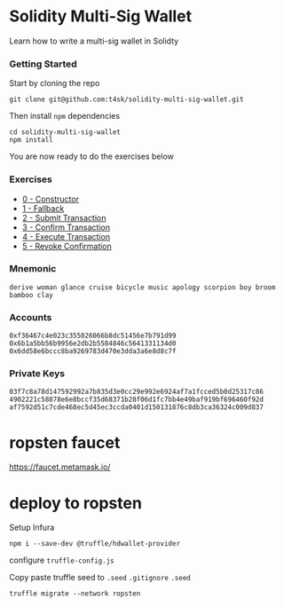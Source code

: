 # Solidity Multi-Sig Wallet

Learn how to write a multi-sig wallet in Solidty

### Getting Started

Start by cloning the repo

```
git clone git@github.com:t4sk/solidity-multi-sig-wallet.git
```

Then install `npm` dependencies

```
cd solidity-multi-sig-wallet
npm install
```

You are now ready to do the exercises below

### Exercises

- [0 - Constructor](exercises/00-constructor.md)
- [1 - Fallback](exercises/01-fallback.md)
- [2 - Submit Transaction](exercises/02-submit-transaction.md)
- [3 - Confirm Transaction](exercises/03-confirm-transaction.md)
- [4 - Execute Transaction](exercises/04-execute-transaction.md)
- [5 - Revoke Confirmation](exercises/05-revoke-confirmation.md)

### Mnemonic

```
derive woman glance cruise bicycle music apology scorpion boy broom bamboo clay
```

### Accounts

```
0xf36467c4e023c355026066b8dc51456e7b791d99
0x6b1a5bb56b9956e2db2b5584846c5641331134d0
0x6dd58e6bccc8ba9269783d470e3dda3a6e8d8c7f
```

### Private Keys

```
03f7c8a78d147592992a7b835d3e0cc29e992e6924af7a1fcced5b0d25317c86
4902221c58878e6e8bccf35d68371b28f06d1fc7bb4e49baf919bf696460f92d
af7592d51c7cde468ec5d45ec3ccda0401d150131876c8db3ca36324c009d837
```

# ropsten faucet

https://faucet.metamask.io/

# deploy to ropsten

Setup Infura

```shell
npm i --save-dev @truffle/hdwallet-provider
```

configure `truffle-config.js`

Copy paste truffle seed to `.seed`
`.gitignore` `.seed`

```shell
truffle migrate --network ropsten
```
